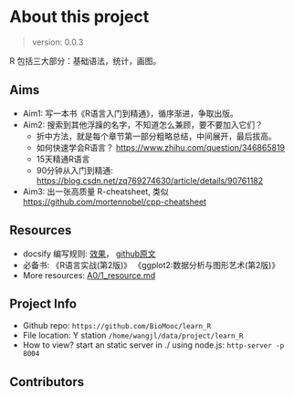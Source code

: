 # About this project

> version: 0.0.3

R 包括三大部分：基础语法，统计，画图。




## Aims
* Aim1: 写一本书《R语言入门到精通》，循序渐进，争取出版。
* Aim2: 搜索到其他浮躁的名字，不知道怎么兼顾，要不要加入它们？
    * 折中方法，就是每个章节第一部分粗略总结，中间展开，最后拔高。
    * 如何快速学会R语言？ https://www.zhihu.com/question/346865819
    * 15天精通R语言 
    * 90分钟从入门到精通: https://blog.csdn.net/zq769274630/article/details/90761182
* Aim3: 出一张高质量 R-cheatsheet, 类似 https://github.com/mortennobel/cpp-cheatsheet







## Resources
* docsify 编写规则: [效果](https://docsify.js.org/#/custom-navbar)， [github原文](https://github.com/docsifyjs/docsify/blob/develop/docs/custom-navbar.md?plain=1)
* 必备书: 《R语言实战(第2版)》 《ggplot2:数据分析与图形艺术(第2版)》
* More resources: [A0/1_resource.md](/A0/1_resource.md)







## Project Info
- Github repo: `https://github.com/BioMooc/learn_R`
- File location: Y station `/home/wangjl/data/project/learn_R` 
- How to view? start an static server in ./ using node.js: `http-server -p 8004`



## Contributors










